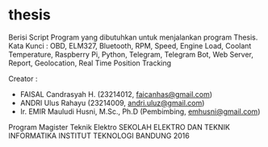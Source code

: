 # thesis
Berisi Script Program  yang dibutuhkan untuk menjalankan program Thesis. 
Kata Kunci : OBD, ELM327, Bluetooth, RPM, Speed, Engine Load, Coolant Temperature, Raspberry Pi, Python, Telegram, Telegram               Bot, Web Server, Report, Geolocation, Real Time Position Tracking
            
Creator :
- FAISAL Candrasyah H. (23214012, faicanhas@gmail.com)
- ANDRI Ulus Rahayu (23214009, andri.uluz@gmail.com)
- Ir. EMIR Mauludi Husni, M.Sc., Ph.D (Pembimbing, emhusni@gmail.com)


Program Magister Teknik Elektro
SEKOLAH ELEKTRO DAN TEKNIK INFORMATIKA
INSTITUT TEKNOLOGI BANDUNG
2016
